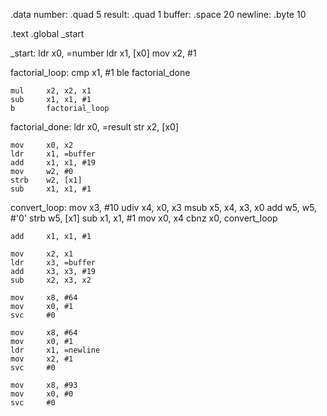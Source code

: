.data
    number:     .quad   5
    result:     .quad   1
    buffer:     .space  20
    newline:    .byte   10

.text
.global _start

_start:
    ldr     x0, =number
    ldr     x1, [x0]
    mov     x2, #1
    
factorial_loop:
    cmp     x1, #1
    ble     factorial_done
    
    mul     x2, x2, x1
    sub     x1, x1, #1
    b       factorial_loop
    
factorial_done:
    ldr     x0, =result
    str     x2, [x0]
    
    mov     x0, x2
    ldr     x1, =buffer
    add     x1, x1, #19
    mov     w2, #0
    strb    w2, [x1]
    sub     x1, x1, #1
    
convert_loop:
    mov     x3, #10
    udiv    x4, x0, x3
    msub    x5, x4, x3, x0
    add     w5, w5, #'0'
    strb    w5, [x1]
    sub     x1, x1, #1
    mov     x0, x4
    cbnz    x0, convert_loop
    
    add     x1, x1, #1
    
    mov     x2, x1
    ldr     x3, =buffer
    add     x3, x3, #19
    sub     x2, x3, x2
    
    mov     x8, #64
    mov     x0, #1
    svc     #0
    
    mov     x8, #64
    mov     x0, #1
    ldr     x1, =newline
    mov     x2, #1
    svc     #0
    
    mov     x8, #93
    mov     x0, #0
    svc     #0
